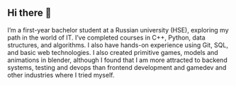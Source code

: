 ## Hi there 👋

I’m a first-year bachelor student at a Russian university (HSE), exploring my path in the world of IT. I’ve completed courses in C++, Python, data structures, and algorithms. I also have hands-on experience using Git, SQL, and basic web technologies. I also created primitive games, models and animations in blender, although I found that I am more attracted to backend systems, testing and devops than frontend development and gamedev and other industries where I tried myself.
